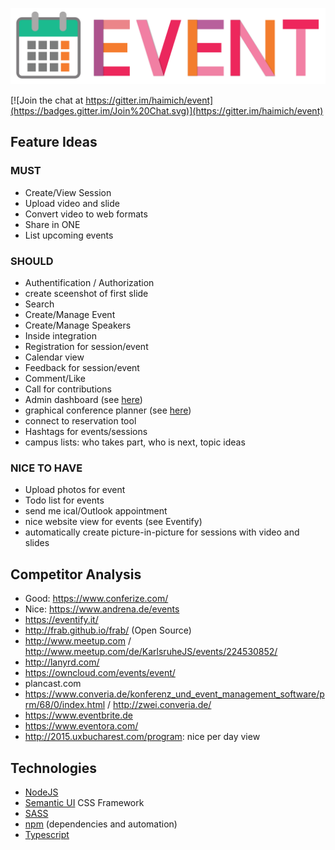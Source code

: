 ![logo](documentation/logo/Event_Logo.png)

[![Join the chat at https://gitter.im/haimich/event](https://badges.gitter.im/Join%20Chat.svg)](https://gitter.im/haimich/event)

## Feature Ideas
### MUST
* Create/View Session
* Upload video and slide
* Convert video to web formats
* Share in ONE
* List upcoming events

### SHOULD
* Authentification / Authorization
* create sceenshot of first slide
* Search
* Create/Manage Event
* Create/Manage Speakers
* Inside integration
* Registration for session/event
* Calendar view
* Feedback for session/event
* Comment/Like
* Call for contributions
* Admin dashboard (see [here](http://zwei.converia.de/#dashboard))
* graphical conference planner (see [here](http://zwei.converia.de/#vsb))
* connect to reservation tool
* Hashtags for events/sessions
* campus lists: who takes part, who is next, topic ideas
 
### NICE TO HAVE
* Upload photos for event
* Todo list for events
* send me ical/Outlook appointment
* nice website view for events (see Eventify)
* automatically create picture-in-picture for sessions with video and slides

## Competitor Analysis
* Good: https://www.conferize.com/
* Nice: https://www.andrena.de/events
* https://eventify.it/
* http://frab.github.io/frab/ (Open Source)
* http://www.meetup.com / http://www.meetup.com/de/KarlsruheJS/events/224530852/
* http://lanyrd.com/
* https://owncloud.com/events/event/
* plancast.com
* https://www.converia.de/konferenz_und_event_management_software/prm/68/0/index.html / http://zwei.converia.de/
* https://www.eventbrite.de
* https://www.eventora.com/
* http://2015.uxbucharest.com/program: nice per day view

## Technologies
* [NodeJS](https://nodejs.org/en/)
* [Semantic UI](http://semantic-ui.com/) CSS Framework
* [SASS](http://sass-lang.com/)
* [npm](http://npmjs.org/) (dependencies and automation)
* [Typescript](http://www.typescriptlang.org/)
